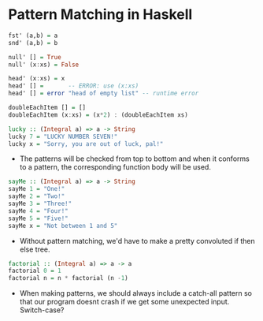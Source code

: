 # Pattern Matching in Haskell


```haskell
fst' (a,b) = a
snd' (a,b) = b

null' [] = True
null' (x:xs) = False

head' (x:xs) = x
head' [] =       -- ERROR: use (x:xs)
head' [] = error "head of empty list" -- runtime error

doubleEachItem [] = []
doubleEachItem (x:xs) = (x*2) : (doubleEachItem xs)
```

```haskell
lucky :: (Integral a) => a -> String
lucky 7 = "LUCKY NUMBER SEVEN!"
lucky x = "Sorry, you are out of luck, pal!"
```

- The patterns will be checked from top to bottom and when it conforms to a
  pattern, the corresponding function body will be used.

```haskell
sayMe :: (Integral a) => a -> String
sayMe 1 = "One!"
sayMe 2 = "Two!"
sayMe 3 = "Three!"
sayMe 4 = "Four!"
sayMe 5 = "Five!"
sayMe x = "Not between 1 and 5"
```

- Without pattern matching, we'd have to make a pretty convoluted if then else tree.

```haskell
factorial :: (Integral a) => a -> a
factorial 0 = 1
factorial n = n * factorial (n -1)
```

- When making patterns, we should always include a catch-all pattern
  so that our program doesnt crash if we get some unexpected input. Switch-case?
